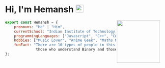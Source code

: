# Hi, I'm Hemansh <img src="https://media.giphy.com/media/hvRJCLFzcasrR4ia7z/giphy.gif" width="25px">

<img align='right' src="https://media.giphy.com/media/M9gbBd9nbDrOTu1Mqx/giphy.gif" width="140">

```javascript
export const Hemansh = {
    pronouns: "He" | "Him",
    currentSchool: "Indian Institute of Technology, Delhi",
    programmingLanguages: ["Javascript", "C++", "C#", "Java", "Python"],
    hobbies: ["Music Lover", "Anime Geek", "Maths Nerd"],
    funFact: "There are 10 types of people in this world, 
              those who understand Binary and those who don't"
};
```
<!--
**Hemansh31/Hemansh31** is a ✨ _special_ ✨ repository because its `README.md` (this file) appears on your GitHub profile.

Here are some ideas to get you started:

- 🔭 I’m currently working on ...
- 🌱 I’m currently learning ...
- 👯 I’m looking to collaborate on ...
- 🤔 I’m looking for help with ...
- 💬 Ask me about ...
- 📫 How to reach me: ...
- 😄 Pronouns: ...
- ⚡ Fun fact: ...
-->

